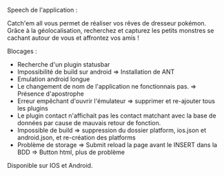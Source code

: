 Speech de l'application : 

Catch'em all vous permet de réaliser vos rêves de dresseur pokémon. 
Grâce à la géolocalisation, recherchez et capturez les petits monstres se cachant autour de vous et affrontez vos amis !


Blocages : 

* Recherche d'un plugin statusbar
* Impossibilité de build sur android => Installation de ANT
* Emulation android longue
* Le changement de nom de l'application ne fonctionnais pas. => Présence d'apostrophe
* Erreur empêchant d'ouvrir l'émulateur => supprimer et re-ajouter tous les plugins
* Le plugin contact n'affichait pas les contact matchant avec la base de données par cause de mauvais retour de fonction.
* Impossible de build => suppression du dossier platform, ios.json et android.json, et re-création des platforms
* Problème de storage => Submit reload la page avant le INSERT dans la BDD => Button html, plus de problème

 Disponible sur IOS et Android.
